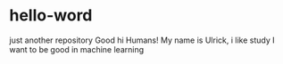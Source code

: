 # hello-word
just another repository
Good
hi Humans!
My name is Ulrick, i like study
I want to be good in machine learning

